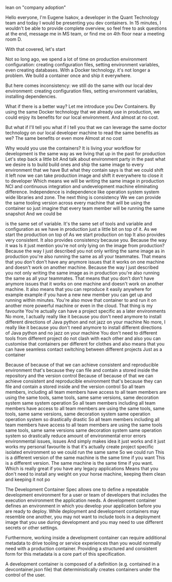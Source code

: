 lean on "company adoption"

Hello everyone, I'm Eugene Isakov, a developer in the Quant Technology team and today I would be presenting you dev containers. In 15 minutes, I wouldn't be able to provide complete overview, so feel free to ask questions at the end, message me in MS team, or find me on 4th floor near a meeting room D. 

With that covered, let's start

<!-- Context -->
Not so long ago, we spend a lot of time on production environment configuration: creating configuration files, setting environment variables, even creating databases. With a Docker technology. it's not longer a problem. We build a container once and ship it everywhere. 

<!-- Problem -->
But here comes inconsistency: we still do the same with our local dev environment: creating configuration files, setting environment variables, installing dependencies.

<!-- Opportunity & Brighter future -->
What if there is a better way? Let me introduce you Dev Containers. By using the same Docker technology that we already use in production, we could enjoy its benefits for our local environment. And almost at no cost.



But what if I'll tell you what if I tell you that we can leverage the same doctor technology on our local developer machine to read the same benefits as we? The same benefits or even more Almost at no cost

Why would you use the containers? It is living your workflow for development is the same way as we living that up in the past for production Let's step back a little bit And talk about environment party in the past what we desire is to build build ones and ship the same image to every environment that we have But what they contain says is that we could shift it left now we can take production image and shift it everywhere to close it to developer Which means we will be writing the same image in production NCI and continuous integration and undevelopment machine eliminating difference. Independence is independence like operation system system wide libraries and zone. The next thing is consistency We we can provide the same tooling version across every machine that will be using the container so just imagine that every team member will be running the same snapshot And we could be

is the same set of variable. It's the same set of tools and variable and configuration as we have in production just a little bit on top of it. As we start the production on top of As we start production on top It also provides very consistent. It also provides consistency because you. Because the way it was Is it just mention you're not only lying on the image from production? Because the way I just described you not only writing the same image as in production you're also running the same as all your teammates. That means that you don't don't have any anymore issues that it works on one machine and doesn't work on another machine. Because the way I just described you not only writing the same image as in production you're also running the same as all your teammates. That means that you don't don't have anymore issues that it works on one machine and doesn't work on another machine. It also means that you can reproduce it easily anywhere for example example if you have a new new member you can get up and running within minutes. You're also move that container to and run it on another more powerful machine or even in the cloud. That thing is my favourite You're actually can have a project specific as a later environments No more, I actually really like it because you don't need anymore to install different directions of Java python and not jazz on your machine No more, I really like it because you don't need anymore to install different directions of Java python and no jazz on your machine You don't need to different tools from different project do not clash with each other and also you can customise that containers per different for clothes and also means that you can have seamless contact switching between different projects Just as a container


Because of because of that we can achieve consistent and reproducible environment that's because they can file and contain a stored inside the repository and the version control Because of because of that we can achieve consistent and reproducible environment that's because they can file and contain a stored inside and the version control So all team members, including all team members have access to all team members are using the same tools, same tools, same same versions, same decoration system same system operation So all team members including all team members have access to all team members are using the same tools, same tools, same same versions, same decoration system same operation operation system so drastically drastic So all team members including all team members have access to all team members are using the same tools same tools, same same versions same decoration system same operation system so drastically reduce amount of environmental error errors environmental issues, issues And simply makes idea it just works and it just works my personal favourite is that it's actually create project specific isolated environment so we could run the same same So we could run This is a different version of the same machine is the same time if you want This is a different version. The same machine is the same time if you want. Which is really great if you have any legacy applications Means that you don't need to install any weight on your horse machine, keeping them clean and keeping it not po



The Development Container Spec allows one to define a repeatable development environment for a user or team of developers that includes the execution environment the application needs. A development container defines an environment in which you develop your application before you are ready to deploy. While deployment and development containers may resemble one another, you may not want to include tools in a deployment image that you use during development and you may need to use different secrets or other settings.

Furthermore, working inside a development container can require additional metadata to drive tooling or service experiences than you would normally need with a production container. Providing a structured and consistent form for this metadata is a core part of this specification.

A development container is composed of a definition (e.g. contained in a devcontainer.json file) that deterministically creates containers under the control of the user.
